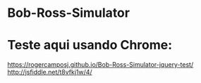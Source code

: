 # Bob-Ross-Simulator

# Teste aqui usando Chrome:
https://rogercamposj.github.io/Bob-Ross-Simulator-jquery-test/
http://jsfiddle.net/t8vfkj1w/4/

